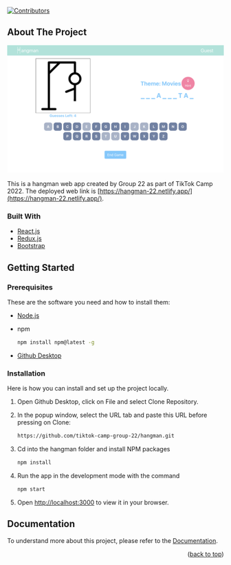 <div id="top"></div>

[![Contributors][contributors-shield]][contributors-url]

## About The Project

[![Product Name Screen Shot][product-screenshot]](https://hangman-22.netlify.app/hangman)

This is a hangman web app created by Group 22 as part of TikTok Camp 2022. The deployed web link is [https://hangman-22.netlify.app/](https://hangman-22.netlify.app/).

### Built With

* [React.js](https://reactjs.org/)
* [Redux.js](https://redux.js.org/)
* [Bootstrap](https://getbootstrap.com)

## Getting Started

### Prerequisites

These are the software you need and how to install them:

* [Node.js](https://nodejs.org/en/download/)

* npm

  ```sh
  npm install npm@latest -g
  ```

* [Github Desktop](https://desktop.github.com/)

### Installation

Here is how you can install and set up the project locally.

1. Open Github Desktop, click on File and select Clone Repository.

2. In the popup window, select the URL tab and paste this URL before pressing on Clone: 

    ```sh
    https://github.com/tiktok-camp-group-22/hangman.git
    ```

3. Cd into the hangman folder and install NPM packages

   ```sh
   npm install
   ```

4. Run the app in the development mode with the command

   ```sh
   npm start
   ```

5. Open [http://localhost:3000](http://localhost:3000) to view it in your browser.

## Documentation

To understand more about this project, please refer to the [Documentation](https://docs.google.com/document/d/1O-htmlBm6aAMl5huQzq3PsEq5kgrJpwMre2bxLi9Cck/edit?usp=sharing).

<p align="right">(<a href="#top">back to top</a>)</p>

[contributors-shield]: https://img.shields.io/github/contributors/github_username/repo_name.svg?style=for-the-badge
[contributors-url]: https://github.com/tiktok-camp-group-22/hangman/graphs/contributors
[product-screenshot]: public/screenshot.png
